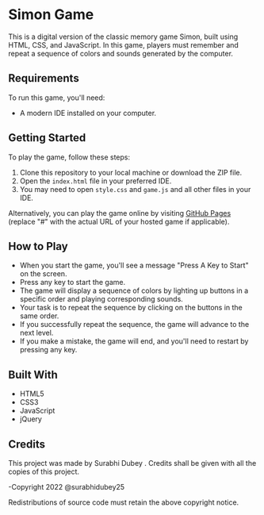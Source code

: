 # Simon Game

This is a digital version of the classic memory game Simon, built using HTML, CSS, and JavaScript. In this game, players must remember and repeat a sequence of colors and sounds generated by the computer.

## Requirements

To run this game, you'll need:

- A modern IDE installed on your computer.

## Getting Started

To play the game, follow these steps:

1. Clone this repository to your local machine or download the ZIP file.
2. Open the `index.html` file in your preferred IDE.
3. You may need to open `style.css` and `game.js` and all other files in your IDE.

Alternatively, you can play the game online by visiting [GitHub Pages](#) (replace "#" with the actual URL of your hosted game if applicable).

## How to Play

- When you start the game, you'll see a message "Press A Key to Start" on the screen.
- Press any key to start the game.
- The game will display a sequence of colors by lighting up buttons in a specific order and playing corresponding sounds.
- Your task is to repeat the sequence by clicking on the buttons in the same order.
- If you successfully repeat the sequence, the game will advance to the next level.
- If you make a mistake, the game will end, and you'll need to restart by pressing any key.

## Built With

- HTML5
- CSS3
- JavaScript
- jQuery

## Credits

This project was made by Surabhi Dubey . Credits shall be given with all the copies of this project.

-Copyright 2022 @surabhidubey25

Redistributions of source code must retain the above copyright notice.
